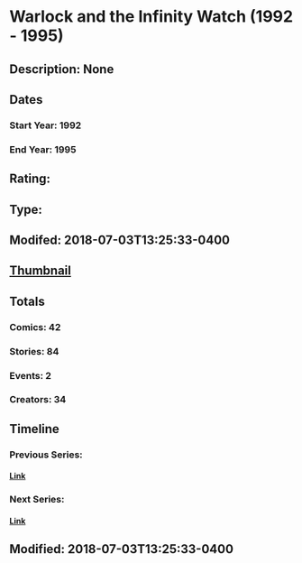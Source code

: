 # Warlock and the Infinity Watch (1992 - 1995)
## Description: None
## Dates
### Start Year: 1992
### End Year: 1995
## Rating: 
## Type: 
## Modifed: 2018-07-03T13:25:33-0400
## [Thumbnail](http://i.annihil.us/u/prod/marvel/i/mg/e/70/5b3bb160ceb1f.jpg)
## Totals
### Comics: 42
### Stories: 84
### Events: 2
### Creators: 34
## Timeline
### Previous Series: 
#### [Link]()
### Next Series: 
#### [Link]()
## Modified: 2018-07-03T13:25:33-0400
